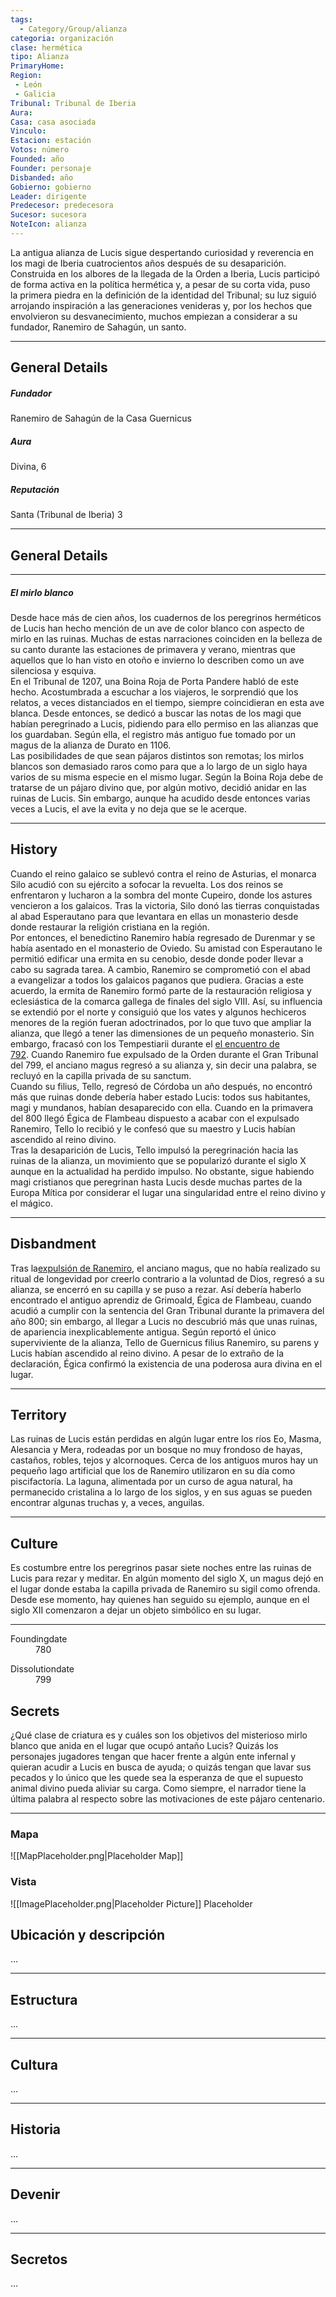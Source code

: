 ```yaml
---
tags:
  - Category/Group/alianza
categoria: organización
clase: hermética
tipo: Alianza
PrimaryHome: 
Region:
 - León 
 - Galicia 
Tribunal: Tribunal de Iberia 
Aura: 
Casa: casa asociada
Vinculo: 
Estacion: estación
Votos: número
Founded: año
Founder: personaje
Disbanded: año
Gobierno: gobierno
Leader: dirigente
Predecesor: predecesora
Sucesor: sucesora
NoteIcon: alianza
---
```


 <section class="wa-section main-content"><p><span class="dropcap">L</span>a antigua alianza de Lucis sigue despertando curiosidad y reverencia en los magi de Iberia cuatrocientos años después de su desaparición. Construida en los albores de la llegada de la Orden a Iberia, Lucis participó de forma activa en la política hermética y, a pesar de su corta vida, puso la primera piedra en la definición de la identidad del Tribunal; su luz siguió arrojando inspiración a las generaciones venideras y, por los hechos que envolvieron su desvanecimiento, muchos empiezan a considerar a su fundador, <span class="article-link article-explorer-link entity-link wa-link" data-article-privacy="public" data-article-id="5dfb5397-fe91-4606-8485-13553359f1cd" data-template-type="person" data-article="5dfb5397-fe91-4606-8485-13553359f1cd">Ranemiro de Sahagún</span>, un santo.
</p><hr /><p></p></section>  <section data-section-id="sidepanelcontent" class="wa-section public"><h2>General Details</h2>
<p></p><h5>Fundador</h5>
<span class="article-link article-explorer-link entity-link wa-link" data-article-privacy="public" data-article-id="5dfb5397-fe91-4606-8485-13553359f1cd" data-template-type="person" data-article="5dfb5397-fe91-4606-8485-13553359f1cd">Ranemiro de Sahagún</span> de la Casa Guernicus
<h5>Aura</h5>
Divina, 6
<h5>Reputación</h5>
Santa (Tribunal de Iberia) 3<p></p><hr /></section><section data-section-id="sidebarcontentbottom" class="wa-section public"><h2>General Details</h2>
<p>	


</p><hr /><h5>El mirlo blanco</h5>
Desde hace más de cien años, los cuadernos de los peregrinos herméticos de Lucis han hecho mención de un ave de color blanco con aspecto de mirlo en las ruinas. Muchas de estas narraciones coinciden en la belleza de su canto durante las estaciones de primavera y verano, mientras que aquellos que lo han visto en otoño e invierno lo describen como un
ave silenciosa y esquiva.
<br />
En el Tribunal de 1207, una Boina Roja de Porta Pandere habló de este hecho. Acostumbrada a escuchar a los viajeros, le sorprendió que los relatos, a veces distanciados en el tiempo, siempre coincidieran en esta ave blanca. Desde entonces, se dedicó a buscar las notas de los magi que habían peregrinado a Lucis, pidiendo para ello permiso en las alianzas que los guardaban. Según ella, el registro más antiguo fue tomado por un magus de la alianza de Durato en 1106.
<br />
Las posibilidades de que sean pájaros distintos son remotas; los mirlos blancos son demasiado raros como para que a lo largo de un siglo haya varios de su misma especie en el mismo lugar. Según la Boina Roja debe de tratarse de un pájaro divino que, por
algún motivo, decidió anidar en las ruinas de Lucis. Sin embargo, aunque ha acudido desde entonces varias veces a Lucis, el ave la evita y no deja que se le acerque.<p></p><hr /></section><section data-section-id="history" class="wa-section public"><h2>History</h2>
<p>Cuando el reino galaico se sublevó contra el reino de Asturias, el monarca Silo acudió con su ejército a sofocar la revuelta. Los dos reinos se enfrentaron y lucharon a la sombra del monte Cupeiro, donde los astures vencieron a los galaicos. Tras la victoria, Silo donó las tierras conquistadas al abad Esperautano para que levantara en ellas un monasterio desde donde restaurar la religión cristiana en la región.
<br />
Por entonces, el benedictino Ranemiro había regresado de Durenmar y se había asentado en el monasterio de Oviedo. Su amistad con Esperautano le permitió edificar una ermita en su cenobio, desde donde poder llevar a cabo su sagrada tarea. A cambio, Ranemiro se comprometió con el abad a evangelizar a todos los galaicos paganos que pudiera. Gracias a este acuerdo, la ermita de Ranemiro formó parte de la restauración religiosa y eclesiástica de la comarca gallega de finales del siglo VIII. Así, su influencia se extendió por el norte y consiguió
que los vates y algunos hechiceros menores de la región fueran adoctrinados, por lo que tuvo que ampliar la alianza, que llegó a tener las dimensiones de un pequeño monasterio. Sin embargo, fracasó con los <span class="article-link article-explorer-link entity-link wa-link" data-article-privacy="public" data-article-id="ea7e4da2-d744-4a86-b7db-9127d6997342" data-template-type="organization" data-article="ea7e4da2-d744-4a86-b7db-9127d6997342">Tempestiarii</span> durante el <a class="history-link" data-history="eff2fc9f-fb4f-4664-880c-a1f0e0cd1b07" href="/w/europa-mythica-montedemo/h/eff2fc9f-fb4f-4664-880c-a1f0e0cd1b07">el encuentro de 792</a>. Cuando Ranemiro fue expulsado de la Orden durante el Gran Tribunal del 799, el anciano magus regresó a su alianza y, sin decir una palabra, se recluyó en la capilla privada de su sanctum.
<br />
Cuando su filius, Tello, regresó de Córdoba un año después, no encontró más que ruinas donde debería haber estado Lucis: todos sus habitantes, magi y mundanos, habían desaparecido con ella. Cuando en la primavera del 800 llegó Égica de Flambeau dispuesto a acabar con el expulsado Ranemiro, Tello lo recibió y le confesó que su maestro y Lucis habían ascendido al reino divino.
<br />
Tras la desaparición de Lucis, Tello impulsó la peregrinación hacia las ruinas de la alianza, un movimiento que
se popularizó durante el siglo X aunque en la actualidad ha perdido impulso. No obstante, sigue habiendo magi cristianos que peregrinan hasta Lucis desde muchas partes de la Europa Mítica por considerar el lugar una singularidad entre el reino divino y el mágico.</p><hr /></section><section data-section-id="disbandment" class="wa-section public"><h2>Disbandment</h2>
<p>Tras la<a class="history-link" data-history="1535df42-f65b-4f02-94aa-d9e3c789887f" href="/w/europa-mythica-montedemo/h/1535df42-f65b-4f02-94aa-d9e3c789887f">expulsión de Ranemiro</a>, el anciano magus, que no había realizado su ritual de longevidad por creerlo contrario a la voluntad de Dios, regresó a su alianza, se encerró en su capilla y se puso a rezar. Así debería haberlo encontrado el antiguo aprendiz de Grimoald, Égica de Flambeau, cuando acudió a cumplir con la sentencia del Gran Tribunal durante la primavera del año 800; sin embargo, al llegar a Lucis no descubrió más que unas ruinas, de apariencia inexplicablemente antigua. Según reportó el único superviviente de la alianza, Tello de Guernicus filius Ranemiro, su parens y Lucis habían ascendido al reino divino.
A pesar de lo extraño de la declaración, Égica confirmó la existencia de una poderosa aura divina en el lugar.</p><hr /></section><section data-section-id="territory" class="wa-section public"><h2>Territory</h2>
<p>Las ruinas de Lucis están perdidas en algún lugar entre los ríos Eo, Masma, Alesancia y Mera, rodeadas por un bosque no muy frondoso de hayas, castaños, robles, tejos y alcornoques. Cerca de los antiguos muros hay un pequeño lago artificial que los de Ranemiro utilizaron en su día como piscifactoría. La laguna, alimentada por un curso de agua natural, ha permanecido cristalina a lo largo de los siglos, y en sus aguas se pueden encontrar algunas truchas y, a veces, anguilas.
<br /></p><hr /></section><section data-section-id="culture" class="wa-section public"><h2>Culture</h2>
<p>Es costumbre entre los peregrinos pasar siete noches entre las ruinas de Lucis para rezar y meditar. En algún momento del siglo X, un magus dejó en el lugar donde estaba la capilla privada de Ranemiro su sigil como ofrenda. Desde ese momento, hay quienes han seguido su ejemplo, aunque en el siglo XII comenzaron a dejar un objeto simbólico en su lugar.</p><hr /></section><section data-section-id="foundingDate" class="wa-section public"><dl><dt>Foundingdate</dt><dd>780</dd></dl></section><section data-section-id="dissolutionDate" class="wa-section public"><dl><dt>Dissolutiondate</dt><dd>799</dd></dl></section>  <section data-section-id="seeded" class="wa-section secret"><h2>Secrets</h2>
<p>¿Qué clase de criatura es y cuáles son los objetivos del misterioso mirlo blanco que anida en el lugar que ocupó antaño Lucis? Quizás los personajes jugadores tengan que hacer frente a algún ente infernal y quieran acudir a Lucis en busca de ayuda; o quizás tengan que lavar sus pecados y lo único que les quede sea la esperanza de que el supuesto animal divino pueda aliviar su carga. Como siempre, el narrador tiene la última palabra al respecto sobre las motivaciones de este pájaro centenario.</p><hr /></section>   

### Mapa
![[MapPlaceholder.png|Placeholder Map]]
### Vista
![[ImagePlaceholder.png|Placeholder Picture]]
Placeholder

## Ubicación y descripción
...
***
## Estructura
...
***
## Cultura
...
***
## Historia
...
***
## Devenir
...
***
## Secretos 
...

